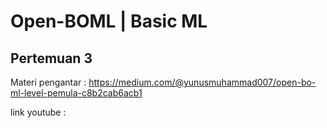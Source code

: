 # Open-BOML | Basic ML
## Pertemuan 3
Materi pengantar : https://medium.com/@yunusmuhammad007/open-bo-ml-level-pemula-c8b2cab6acb1

link youtube : 
